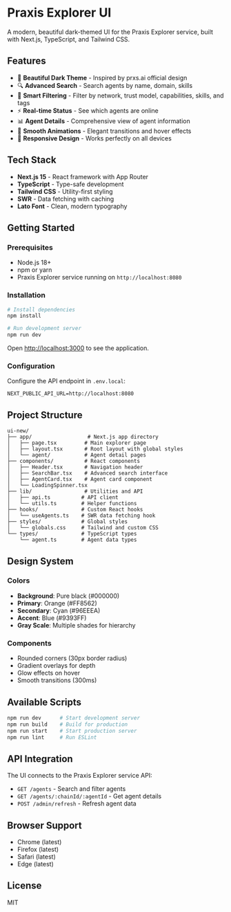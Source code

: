 # Praxis Explorer UI

A modern, beautiful dark-themed UI for the Praxis Explorer service, built with Next.js, TypeScript, and Tailwind CSS.

## Features

- 🎨 **Beautiful Dark Theme** - Inspired by prxs.ai official design
- 🔍 **Advanced Search** - Search agents by name, domain, skills
- 🎯 **Smart Filtering** - Filter by network, trust model, capabilities, skills, and tags
- ⚡ **Real-time Status** - See which agents are online
- 📊 **Agent Details** - Comprehensive view of agent information
- 🌈 **Smooth Animations** - Elegant transitions and hover effects
- 📱 **Responsive Design** - Works perfectly on all devices

## Tech Stack

- **Next.js 15** - React framework with App Router
- **TypeScript** - Type-safe development
- **Tailwind CSS** - Utility-first styling
- **SWR** - Data fetching with caching
- **Lato Font** - Clean, modern typography

## Getting Started

### Prerequisites

- Node.js 18+
- npm or yarn
- Praxis Explorer service running on `http://localhost:8080`

### Installation

```bash
# Install dependencies
npm install

# Run development server
npm run dev
```

Open [http://localhost:3000](http://localhost:3000) to see the application.

### Configuration

Configure the API endpoint in `.env.local`:

```env
NEXT_PUBLIC_API_URL=http://localhost:8080
```

## Project Structure

```
ui-new/
├── app/                  # Next.js app directory
│   ├── page.tsx         # Main explorer page
│   ├── layout.tsx       # Root layout with global styles
│   └── agent/           # Agent detail pages
├── components/          # React components
│   ├── Header.tsx       # Navigation header
│   ├── SearchBar.tsx    # Advanced search interface
│   ├── AgentCard.tsx    # Agent card component
│   └── LoadingSpinner.tsx
├── lib/                 # Utilities and API
│   ├── api.ts          # API client
│   └── utils.ts        # Helper functions
├── hooks/              # Custom React hooks
│   └── useAgents.ts    # SWR data fetching hook
├── styles/             # Global styles
│   └── globals.css     # Tailwind and custom CSS
└── types/              # TypeScript types
    └── agent.ts        # Agent data types
```

## Design System

### Colors
- **Background**: Pure black (#000000)
- **Primary**: Orange (#FF8562)
- **Secondary**: Cyan (#96EEEA)
- **Accent**: Blue (#9393FF)
- **Gray Scale**: Multiple shades for hierarchy

### Components
- Rounded corners (30px border radius)
- Gradient overlays for depth
- Glow effects on hover
- Smooth transitions (300ms)

## Available Scripts

```bash
npm run dev      # Start development server
npm run build    # Build for production
npm run start    # Start production server
npm run lint     # Run ESLint
```

## API Integration

The UI connects to the Praxis Explorer service API:

- `GET /agents` - Search and filter agents
- `GET /agents/:chainId/:agentId` - Get agent details
- `POST /admin/refresh` - Refresh agent data

## Browser Support

- Chrome (latest)
- Firefox (latest)
- Safari (latest)
- Edge (latest)

## License

MIT
